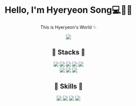 <div align="center">

# Hello, I'm Hyeryeon Song💻👩‍🦰

This is Hyeryeon's World ✨
<!-- Followers -->
<img src="https://img.shields.io/github/followers/HyeryeonSong?style=social"/>


  
 ## 🌟 Stacks 🌟
  <!-- HTML -->
  <img src="https://img.shields.io/badge/HTML-E34F26?style=flat-square&logo=HTML5&logoColor=white"/>
  <!-- CSS -->
  <img src="https://img.shields.io/badge/CSS-1572B6?style=flat-square&logo=CSS3&logoColor=white"/>
  <!-- JavaScript -->
  <img src="https://img.shields.io/badge/JavaScript-F7DF1E?style=flat-square&logo=JavaScript&logoColor=white"/>
  <!-- jQuery -->
  <img src="https://img.shields.io/badge/jQuery-0769AD?style=flat-square&logo=jQuery&logoColor=white"/>
  <!-- SASS -->
  <img src="https://img.shields.io/badge/Sass-CC6699?style=flat-square&logo=sass&logoColor=white"/>
  <br />
  <!-- React -->
  <img src="https://img.shields.io/badge/React-61DAFB?style=flat-square&logo=React&logoColor=white"/>
  <!-- styled-component -->
  <img src="https://img.shields.io/badge/styled components-DB7093?style=flat-square&logo=styled-components&logoColor=white"/>
  <!-- Prettier -->
  <img src="https://img.shields.io/badge/Prettier-F7B93E?style=flat-square&logo=Prettier&logoColor=white"/>
  
 
## 🌟 Skills 🌟
  <!-- styled-component -->
  <img src="https://img.shields.io/badge/Adobe Photoshop-31A8FF?style=flat-square&logo=Adobe Photoshop&logoColor=white"/>
  <!-- Figma -->
  <img src="https://img.shields.io/badge/Figma-F24E1E?style=flat-square&logo=Figma&logoColor=white"/>
  <!-- Notion -->
  <img src="https://img.shields.io/badge/Notion-000000?style=flat-square&logo=Notion&logoColor=white"/>
  <!-- VSCode -->
  <img src="https://img.shields.io/badge/VSCode-5C2D91?style=flat-square&logo=VSCode&logoColor=white"/>
  


<!--
**HyeryeonSong/HyeryeonSong** is a ✨ _special_ ✨ repository because its `README.md` (this file) appears on your GitHub profile.

Here are some ideas to get you started:

- 🔭 I’m currently working on ...
- 🌱 I’m currently learning ...
- 👯 I’m looking to collaborate on ...
- 🤔 I’m looking for help with ...
- 💬 Ask me about ...
- 📫 How to reach me: ...
- 😄 Pronouns: ...
- ⚡ Fun fact: ...
-->

  
</div>
